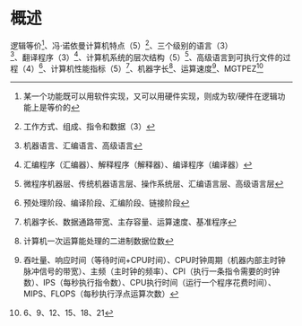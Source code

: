 # 概述

逻辑等价[^1]、冯·诺依曼计算机特点（5）[^2]、三个级别的语言（3）[^3]、翻译程序（3）[^4]、计算机系统的层次结构（5）[^5]、高级语言到可执行文件的过程（4）[^6]、计算机性能指标（5）[^7]、机器字长[^8]、运算速度[^9]、MGTPEZ[^10]

[^1]:某一个功能既可以用软件实现，又可以用硬件实现，则成为软/硬件在逻辑功能上是等价的
[^2]:工作方式、组成、指令和数据（3）
[^3]:机器语言、汇编语言、高级语言
[^4]:汇编程序（汇编器）、解释程序（解释器）、编译程序（编译器）
[^5]:微程序机器层、传统机器语言层、操作系统层、汇编语言层、高级语言层

[^6]:预处理阶段、编译阶段、汇编阶段、链接阶段
[^7]:机器字长、数据通路带宽、主存容量、运算速度、基准程序
[^8]:计算机一次运算能处理的二进制数据位数
[^9]:吞吐量、响应时间（等待时间+CPU时间）、CPU时钟周期（机器内部主时钟脉冲信号的带宽）、主频（主时钟的频率）、CPI（执行一条指令需要的时钟数）、IPS（每秒执行指令数）、CPU执行时间（运行一个程序花费时间）、MIPS、FLOPS（每秒执行浮点运算次数）
[^10]:6、9、12、15、18、21

